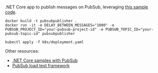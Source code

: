 .NET Core app to publish messages on PubSub, leveraging [this sample code](https://cloud.google.com/pubsub/docs/publisher#c).

```
docker build -t pubsubpublisher .
docker run -it -e DELAY_BETWEEN_MESSAGES="1000" -e PUBSUB_PROJECT_ID="your-pubsub-project-id" -e PUBSUB_TOPIC_ID="your-pubsub-topic-id" pubsubpublisher
```

```
kubectl apply -f k8s/deployment.yaml
```

Other resources:
- [.NET Core samples with PubSub](https://github.com/GoogleCloudPlatform/dotnet-docs-samples/tree/master/pubsub/api/Pubsub.Samples)
- [PubSub load test framework](https://github.com/GoogleCloudPlatform/pubsub/tree/master/load-test-framework/)